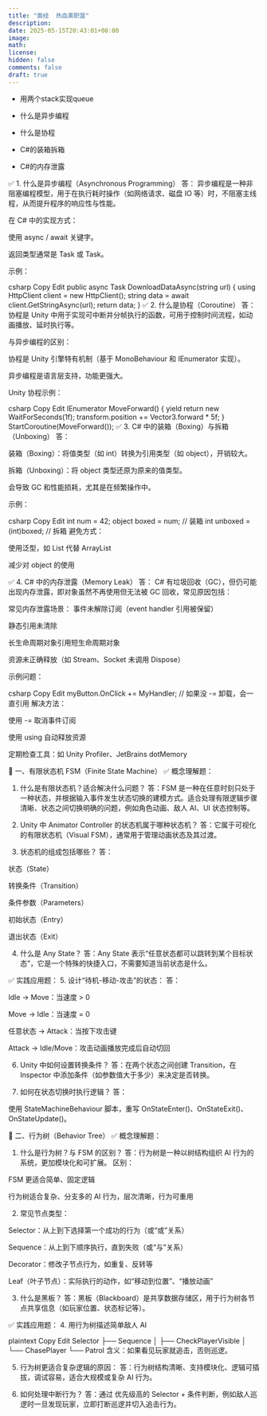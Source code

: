 ```yaml
---
title: "面经  热血美职篮"
description: 
date: 2025-05-15T20:43:01+08:00
image: 
math: 
license: 
hidden: false
comments: false
draft: true
---
```


- 用两个stack实现queue

- 什么是异步编程

- 什么是协程

- C#的装箱拆箱

- C#的内存泄露

✅ 1. 什么是异步编程（Asynchronous Programming）
答：
异步编程是一种非阻塞编程模型，用于在执行耗时操作（如网络请求、磁盘 IO 等）时，不阻塞主线程，从而提升程序的响应性与性能。

在 C# 中的实现方式：

使用 async / await 关键字。

返回类型通常是 Task 或 Task<T>。

示例：

csharp
Copy
Edit
public async Task<string> DownloadDataAsync(string url)
{
    using HttpClient client = new HttpClient();
    string data = await client.GetStringAsync(url);
    return data;
}
✅ 2. 什么是协程（Coroutine）
答：
协程是 Unity 中用于实现可中断并分帧执行的函数，可用于控制时间流程，如动画播放、延时执行等。

与异步编程的区别：

协程是 Unity 引擎特有机制（基于 MonoBehaviour 和 IEnumerator 实现）。

异步编程是语言层支持，功能更强大。

Unity 协程示例：

csharp
Copy
Edit
IEnumerator MoveForward()
{
    yield return new WaitForSeconds(1f);
    transform.position += Vector3.forward * 5f;
}
StartCoroutine(MoveForward());
✅ 3. C# 中的装箱（Boxing）与拆箱（Unboxing）
答：

装箱（Boxing）：将值类型（如 int）转换为引用类型（如 object），开销较大。

拆箱（Unboxing）：将 object 类型还原为原来的值类型。

会导致 GC 和性能损耗，尤其是在频繁操作中。

示例：

csharp
Copy
Edit
int num = 42;
object boxed = num;        // 装箱
int unboxed = (int)boxed;  // 拆箱
避免方式：

使用泛型，如 List<T> 代替 ArrayList

减少对 object 的使用

✅ 4. C# 中的内存泄露（Memory Leak）
答：
C# 有垃圾回收（GC），但仍可能出现内存泄露，即对象虽然不再使用但无法被 GC 回收，常见原因包括：

常见内存泄露场景：
事件未解除订阅（event handler 引用被保留）

静态引用未清除

长生命周期对象引用短生命周期对象

资源未正确释放（如 Stream、Socket 未调用 Dispose）

示例问题：

csharp
Copy
Edit
myButton.OnClick += MyHandler; // 如果没 -= 卸载，会一直引用
解决方法：

使用 -= 取消事件订阅

使用 using 自动释放资源

定期检查工具：如 Unity Profiler、JetBrains dotMemory




🧩 一、有限状态机 FSM（Finite State Machine）
✅ 概念理解题：
1. 什么是有限状态机？适合解决什么问题？
答：FSM 是一种在任意时刻只处于一种状态，并根据输入事件发生状态切换的建模方式。适合处理有限逻辑步骤清晰、状态之间切换明确的问题，例如角色动画、敌人 AI、UI 状态控制等。

2. Unity 中 Animator Controller 的状态机属于哪种状态机？
答：它属于可视化的有限状态机（Visual FSM），通常用于管理动画状态及其过渡。

3. 状态机的组成包括哪些？
答：

状态（State）

转换条件（Transition）

条件参数（Parameters）

初始状态（Entry）

退出状态（Exit）

4. 什么是 Any State？
答：Any State 表示“任意状态都可以跳转到某个目标状态”，它是一个特殊的快捷入口，不需要知道当前状态是什么。

✅ 实践应用题：
5. 设计“待机-移动-攻击”的状态：
答：

Idle → Move：当速度 > 0

Move → Idle：当速度 = 0

任意状态 → Attack：当按下攻击键

Attack → Idle/Move：攻击动画播放完成后自动切回

6. Unity 中如何设置转换条件？
答：在两个状态之间创建 Transition，在 Inspector 中添加条件（如参数值大于多少）来决定是否转换。

7. 如何在状态切换时执行逻辑？
答：

使用 StateMachineBehaviour 脚本，重写 OnStateEnter()、OnStateExit()、OnStateUpdate()。

🌲 二、行为树（Behavior Tree）
✅ 概念理解题：
1. 什么是行为树？与 FSM 的区别？
答：行为树是一种以树结构组织 AI 行为的系统，更加模块化和可扩展。
区别：

FSM 更适合简单、固定逻辑

行为树适合复杂、分支多的 AI 行为，层次清晰，行为可重用

2. 常见节点类型：

Selector：从上到下选择第一个成功的行为（或“或”关系）

Sequence：从上到下顺序执行，直到失败（或“与”关系）

Decorator：修改子节点行为，如重复、反转等

Leaf（叶子节点）：实际执行的动作，如“移动到位置”、“播放动画”

3. 什么是黑板？
答：黑板（Blackboard）是共享数据存储区，用于行为树各节点共享信息（如玩家位置、状态标记等）。

✅ 实践应用题：
4. 用行为树描述简单敌人 AI

plaintext
Copy
Edit
Selector
├── Sequence
│   ├── CheckPlayerVisible
│   └── ChasePlayer
└── Patrol
含义：如果看见玩家就追击，否则巡逻。

5. 行为树更适合复杂逻辑的原因：
答：行为树结构清晰、支持模块化、逻辑可插拔，调试容易，适合大规模或复杂 AI 行为。

6. 如何处理中断行为？
答：通过 优先级高的 Selector + 条件判断，例如敌人巡逻时一旦发现玩家，立即打断巡逻并切入追击行为。
